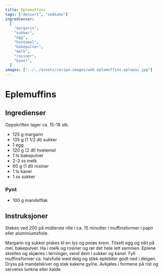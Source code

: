 ```yaml
---
title: Eplemuffins
tags: ["dessert", "småkake"]
ingredienser:
  [
    "margarin",
    "sukker",
    "egg",
    "hvetemel",
    "bakepulver",
    "melk",
    "rosiner",
    "kanel",
  ]
images: ["../../assets/recipe-images/web_eplemuffins-eplepai.jpg"]
---
```


# Eplemuffins

## Ingredienser

Oppskriften lager ca. 15-18 stk.

- 125 g margarin
- 135 g (1 1/2 dl) sukker
- 1 egg
- 120 g (2 dl) hvetemel
- 1 ts bakepulver
- 2-3 ss melk
- 60 g (1 dl) rosiner
- 1 ts kanel
- 1 ss sukker

### Pynt

- 100 g mandelflak

## Instruksjoner

Stekes ved 200 på midterste rille i ca. 15 minutter i muffinsformer i papir eller aluminiumsfolie.

Margarin og sukker piskes til en lys og porøs krem. Tilsett egg og sikt på mel, bakepulver. Ha i melk og rosiner og rør det hele lett sammen. Eplene skrelles og skjæres i terninger, vend dem i sukker og kanel. Fyll muffinsformer ca. halvfulle med deig og stikk eplebiter godt ned i deigen. Dryss på mandelskiver og stek kakene gylne. Avkjøles i formene på rist og serveres lunkne eller kalde.
